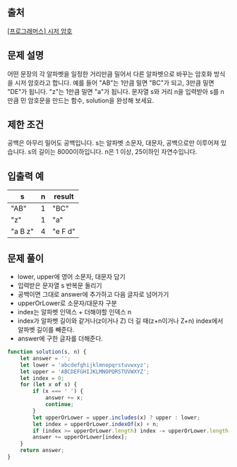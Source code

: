 ## 출처
[[프로그래머스] 시저 암호](https://programmers.co.kr/learn/courses/30/lessons/12926)

## 문제 설명
어떤 문장의 각 알파벳을 일정한 거리만큼 밀어서 다른 알파벳으로 바꾸는 암호화 방식을 시저 암호라고 합니다. 예를 들어 "AB"는 1만큼 밀면 "BC"가 되고, 3만큼 밀면 "DE"가 됩니다. "z"는 1만큼 밀면 "a"가 됩니다. 문자열 s와 거리 n을 입력받아 s를 n만큼 민 암호문을 만드는 함수, solution을 완성해 보세요.

## 제한 조건
공백은 아무리 밀어도 공백입니다.
s는 알파벳 소문자, 대문자, 공백으로만 이루어져 있습니다.
s의 길이는 8000이하입니다.
n은 1 이상, 25이하인 자연수입니다.

## 입출력 예
s|	n	|result
-|-|-
"AB"	|1	|"BC"
"z"|	1	|"a"
"a B z"	|4|"e F d"

## 문제 풀이
- lower, upper에 영어 소문자, 대문자 담기
- 입력받은 문자열 s 반복문 돌리기
- 공백이면 그대로 answer에 추가하고 다음 글자로 넘어가기
- upperOrLower로 소문자/대문자 구분
- index는 알파벳 인덱스 + 더해야할 인덱스 n
- index가 알파벳 길이와 같거나(z이거나 Z) 더 길 때(z+n이거나 Z+n) index에서 알파벳 길이를 빼준다.
- answer에 구한 글자를 더해준다.
```js
function solution(s, n) {
    let answer = '';
    let lower = 'abcdefghijklmnopqrstuvwxyz';
    let upper = 'ABCDEFGHIJKLMNOPQRSTUVWXYZ';
    let index = 0;
    for (let x of s) {
        if (x === ' ') {
            answer += x;
            continue;
        }
        let upperOrLower = upper.includes(x) ? upper : lower;
        let index = upperOrLower.indexOf(x) + n;
        if (index >= upperOrLower.length) index -= upperOrLower.length;
        answer += upperOrLower[index];
    }
    return answer;
}
```
